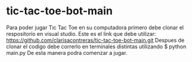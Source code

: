 # tic-tac-toe-bot-main




Para poder jugar Tic Tac Toe en su computadora primero debe clonar el respositorio en visual studio.
Este es el link que debe utilizar: https://github.com/clarisacontreras/tic-tac-toe-bot-main.git
Despues de clonar el codigo debe correrlo en terminales distintas utilizando $ python main.py 
De esta manera podra comenzar a jugar. 

